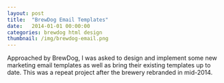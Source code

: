 ```yaml
---
layout: post
title:  "BrewDog Email Templates"
date:   2014-01-01 00:00:00
categories: brewdog html design
thumbnail: /img/brewdog-email.png
---
```


Approached by BrewDog, I was asked to design and implement some new marketing email templates as well as bring their existing templates up to date. This was a repeat project after the brewery rebranded in mid-2014.